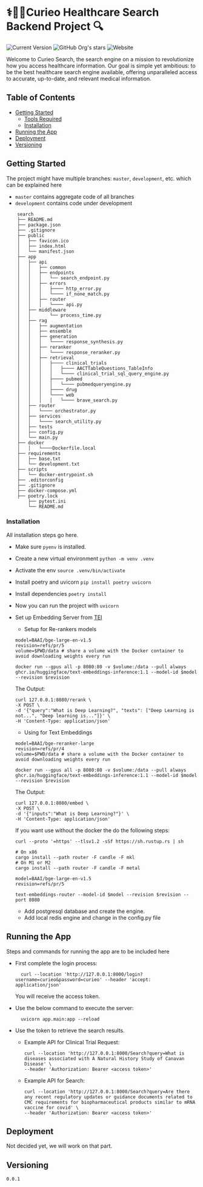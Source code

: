 # ⚕️🧬🔬Curieo Healthcare Search Backend Project 🔍

![Current Version](https://img.shields.io/badge/version-v0.1-blue)
![GitHub Org's stars](https://img.shields.io/github/stars/curieo-org)
![Website](https://img.shields.io/website?url=http%3A%2F%2Fcurieo.org%2F)

Welcome to Curieo Search, the search engine on a mission to revolutionize how you access healthcare information. Our goal is simple yet ambitious: to be the best healthcare search engine available, offering unparalleled access to accurate, up-to-date, and relevant medical information.

## Table of Contents

-   [Getting Started](#getting-started)
    -   [Tools Required](#tools-required)
    -   [Installation](#installation)
-   [Running the App](#running-the-app)
-   [Deployment](#deployment)
-   [Versioning](#versioning)

## Getting Started

The project might have multiple branches: `master`, `development`, etc. which can be explained here

-   `master` contains aggregate code of all branches
-   `development` contains code under development

```
	search
	├── README.md
	├── package.json
	├── .gitignore
	├── public
	│   ├── favicon.ico
	│   ├── index.html
	│   └── manifest.json
	├── app
	│   ├── api
	│   │	├── common
	│   │	├── endpoints
	│   │	│	└── search_endpoint.py
	│   │	├── errors
	│   │	│	├──── http_error.py
	│   │	│	└──── if_none_match.py
	│   │	├── router
	│   │	│	└──── api.py
	│   ├── middleware
	│   │		└── process_time.py
	│   ├── rag
	│   │	├── augmentation
	│   │	├── ensemble
	│   │	├── generation
	│   │	│	└──── response_synthesis.py
	│   │	├── reranker
	│   │	│	└──── response_reranker.py
	│   │	├── retrieval
	│   │	│	├──── clinical_trials
	│   │	│	│	├──── AACTTableQuestions_TableInfo
	│   │	│	│	└──── clinical_trial_sql_query_engine.py
	│   │	│	├──── pubmed
	│   │	│	│	└──── pubmedqueryengine.py
	│   │	│	├──── drug
	│   │	│	└──── web
	│   │	│	│	└──── brave_search.py
	│   ├── router
	│   │	└──── orchestrator.py
	│   ├── services
	│   │	└──── search_utility.py
	│   ├── tests
	│   ├── config.py
	│   └── main.py
	├── docker
	│   │	└────Dockerfile.local
	├── requirements
	│   ├── base.txt
	│   └── development.txt
	├── scripts
	│   └── docker-entrypoint.sh
	├── .editorconfig
	├── .gitignore
 	├── docker-compose.yml
   	├── poetry.lock
    	├── pytest.ini
     	└── README.md

```

### Installation

All installation steps go here.

- Make sure `pyenv` is installed.
- Create a new virtual environment `python -m venv .venv`
- Activate the env `source .venv/bin/activate`
- Install poetry and uvicorn `pip install poetry uvicorn`
- Install dependencies `poetry install`
- Now you can run the project with `uvicorn `

-   Set up Embedding Server from [TEI](https://github.com/huggingface/text-embeddings-inference/tree/main)

    -   Setup for Re-rankers models

    ```
    model=BAAI/bge-large-en-v1.5
    revision=refs/pr/5
    volume=$PWD/data # share a volume with the Docker container to avoid downloading weights every run

    docker run --gpus all -p 8080:80 -v $volume:/data --pull always ghcr.io/huggingface/text-embeddings-inference:1.1 --model-id $model --revision $revision
    ```

    The Output:

    ```
    curl 127.0.0.1:8080/rerank \
    -X POST \
    -d '{"query":"What is Deep Learning?", "texts": ["Deep Learning is not...", "Deep learning is..."]}' \
    -H 'Content-Type: application/json'
    ```

    -   Using for Text Embeddings

    ```
    model=BAAI/bge-reranker-large
    revision=refs/pr/4
    volume=$PWD/data # share a volume with the Docker container to avoid downloading weights every run

    docker run --gpus all -p 8080:80 -v $volume:/data --pull always ghcr.io/huggingface/text-embeddings-inference:1.1 --model-id $model --revision $revision
    ```

    The Output:

    ```
    curl 127.0.0.1:8080/embed \
    -X POST \
    -d '{"inputs":"What is Deep Learning?"}' \
    -H 'Content-Type: application/json'
    ```

    If you want use without the docker the do the following steps:

    ```
    curl --proto '=https' --tlsv1.2 -sSf https://sh.rustup.rs | sh

    # On x86
    cargo install --path router -F candle -F mkl
    # On M1 or M2
    cargo install --path router -F candle -F metal

    model=BAAI/bge-large-en-v1.5
    revision=refs/pr/5

    text-embeddings-router --model-id $model --revision $revision --port 8080
    ```

    -   Add postgresql database and create the engine.
    -   Add local redis engine and change in the config.py file

## Running the App

Steps and commands for running the app are to be included here

-   First complete the login process:

    ```
      curl --location 'http://127.0.0.1:8000/login?username=curieo&password=curieo' --header 'accept: application/json'
    ```

    You will receive the access token.

-   Use the below command to execute the server:

    ```
      uvicorn app.main:app --reload
    ```

-   Use the token to retrieve the search results.

    -   Example API for Clinical Trial Request:

        ```
        curl --location 'http://127.0.0.1:8000/Search?query=What is diseases associated with A Natural History Study of Canavan Disease' \
        --header 'Authorization: Bearer <access token>'
        ```

    -   Example API for Search:
        ```
        curl --location 'http://127.0.0.1:8000/Search?query=Are there any recent regulatory updates or guidance documents related to CMC requirements for biopharmaceutical products similar to mRNA vaccine for covid' \
        --header 'Authorization: Bearer <access token>'
        ```

## Deployment

Not decided yet, we will work on that part.

## Versioning

`0.0.1`
